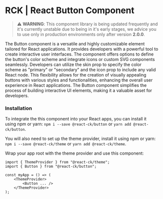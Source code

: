 # RCK | React Button Component

> :warning: **WARNING**: This component library is being updated frequently and it's currently unstable due to being in it's early stages, we advice you to use only in production environments only after version **2.0.0**.

The Button component is a versatile and highly customizable element tailored for React applications. It provides developers with a powerful tool to create interactive user interfaces. The component offers options to define the button's color scheme and integrate icons or custom SVG components seamlessly. Developers can utilize the skin prop to specify the color scheme as "primary" or "secondary" and the icon prop to include any valid React node. This flexibility allows for the creation of visually appealing buttons with various styles and functionalities, enhancing the overall user experience in React applications. The Button component simplifies the process of building interactive UI elements, making it a valuable asset for developers.

### Installation 

To integrate the this component into your React apps, you can install it using npm or yarn: `npm i --save @react-ck/button` or `yarn add @react-ck/button`.

You will also need to set up the theme provider, install it using npm or yarn: `npm i --save @react-ck/theme` or `yarn add @react-ck/theme`.

Wrap your app root with the theme provider and use this component:

```tsx
import { ThemeProvider } from "@react-ck/theme";
import { Button } from "@react-ck/button";

const myApp = () => (
    <ThemeProvider>
        <Button ... />
    </ThemeProvider>
);
```